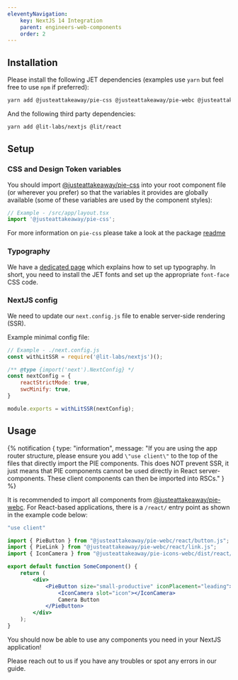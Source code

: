 ```yaml
---
eleventyNavigation:
    key: NextJS 14 Integration
    parent: engineers-web-components
    order: 2
---
```


## Installation
Please install the following JET dependencies (examples use `yarn` but feel free to use `npm` if preferred):

```bash
yarn add @justeattakeaway/pie-css @justeattakeaway/pie-webc @justeattakeaway/pie-icons-webc
```

And the following third party dependencies:
```bash
yarn add @lit-labs/nextjs @lit/react
```

## Setup

### CSS and Design Token variables
You should import [@justeattakeaway/pie-css](https://www.npmjs.com/package/@justeattakeaway/pie-css) into your root component file (or wherever you prefer) so that the variables it provides are globally available (some of these variables are used by the component styles):

```js
// Example - /src/app/layout.tsx
import '@justeattakeaway/pie-css';
```

For more information on `pie-css` please take a look at the package [readme](https://github.com/justeattakeaway/pie/tree/main/packages/tools/pie-css)

### Typography
We have a [dedicated page](/foundations/typography/code/) which explains how to set up typography. In short, you need to install the JET fonts and set up the appropriate `font-face` CSS code.

### NextJS config

We need to update our `next.config.js` file to enable server-side rendering (SSR).

Example minimal config file:

```js
// Example - ./next.config.js
const withLitSSR = require('@lit-labs/nextjs')();

/** @type {import('next').NextConfig} */
const nextConfig = {
    reactStrictMode: true,
    swcMinify: true,
}

module.exports = withLitSSR(nextConfig);
```

## Usage

{% notification {
  type: "information",
  message: "If you are using the app router structure, please ensure you add `\"use client\"` to the top of the files that directly import the PIE components. This does NOT prevent SSR, it just means that PIE components cannot be used directly in React server-components. These client components can then be imported into RSCs."
} %}

It is recommended to import all components from [@justeattakeaway/pie-webc](https://www.npmjs.com/package/@justeattakeaway/pie-webc). For React-based applications, there is a `/react/` entry point as shown in the example code below:

```jsx
"use client"

import { PieButton } from "@justeattakeaway/pie-webc/react/button.js";
import { PieLink } from "@justeattakeaway/pie-webc/react/link.js";
import { IconCamera } from "@justeattakeaway/pie-icons-webc/dist/react/IconCamera";

export default function SomeComponent() {
    return (
        <div>
            <PieButton size="small-productive" iconPlacement="leading">
                <IconCamera slot="icon"></IconCamera>
                Camera Button
            </PieButton>
        </div>
    );
}
```

You should now be able to use any components you need in your NextJS application!

Please reach out to us if you have any troubles or spot any errors in our guide.
